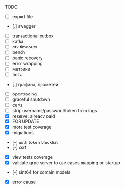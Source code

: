 TODO

- [ ] export file
- [.] swagger
- [ ] transactional outbox
- [ ] kafka
- [ ] ctx timeouts
- [ ] bench
- [ ] panic recovery
- [ ] error wrapping
- [ ] метрики
- [ ] логи
- [.] графана, прометей
- [ ] opentracing
- [ ] graceful shutdown
- [ ] certs
- [ ] strip username/password/token from logs
- [x] reserve: already paid
- [x] FOR UPDATE
- [x] more test coverage
- [x] migrations
- [-] auth token blacklist
- [-] csrf
- [x] view tests coverage
- [x] validate grpc server to use cases mapping on startup
- [-] uint64 for domain models
- [x] error cause